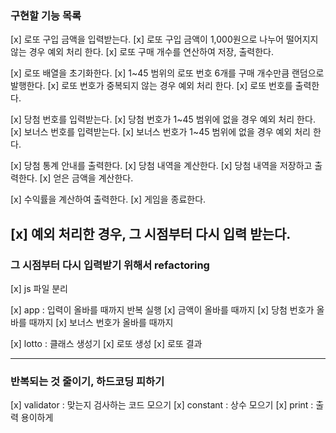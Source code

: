 ### 구현할 기능 목록
[x] 로또 구입 금액을 입력받는다.
[x] 로또 구입 금액이 1,000원으로 나누어 떨어지지 않는 경우 예외 처리 한다.
[x] 로또 구매 개수를 연산하여 저장, 출력한다.

[x] 로또 배열을 초기화한다.
[x] 1~45 범위의 로또 번호 6개를 구매 개수만큼 랜덤으로 발행한다.
[x] 로또 번호가 중복되지 않는 경우 예외 처리 한다.
[x] 로또 번호를 출력한다.

[x] 당첨 번호를 입력받는다.
[x] 당첨 번호가 1~45 범위에 없을 경우 예외 처리 한다.
[x] 보너스 번호를 입력받는다.
[x] 보너스 번호가 1~45 범위에 없을 경우 예외 처리 한다.

[x] 당첨 통계 안내를 출력한다.
[x] 당첨 내역을 계산한다.
[x] 당첨 내역을 저장하고 출력한다.
[x] 얻은 금액을 계산한다.

[x] 수익률을 계산하여 출력한다.
[x] 게임을 종료한다.

[x] 예외 처리한 경우, 그 시점부터 다시 입력 받는다.
-----
### 그 시점부터 다시 입력받기 위해서 refactoring

  [x] js 파일 분리

  [x] app : 입력이 올바를 때까지 반복 실행
    [x] 금액이 올바를 때까지
    [x] 당첨 번호가 올바를 때까지
    [x] 보너스 번호가 올바를 때까지  

  [x] lotto : 클래스 생성기
    [x] 로또 생성
    [x] 로또 결과 

-----
### 반복되는 것 줄이기, 하드코딩 피하기
  [x] validator : 맞는지 검사하는 코드 모으기
  [x] constant : 상수 모으기
  [x] print : 출력 용이하게